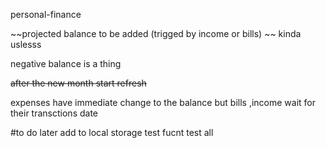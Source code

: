 personal-finance 


~~projected balance to be added (trigged by income or bills) ~~ kinda uslesss

negative balance is a thing 

~~after the new month start refresh~~ 

expenses have immediate change to the balance but  bills ,income  wait for  their transctions date 




#to do later 
add to local storage 
test fucnt 
test all 